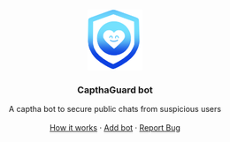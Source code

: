 <br />
<p align="center">
  <a href="https://github.com/stegogo/CaptchaGuard-bot">
    <img src="git-readme-pics/ico_git.png" alt="Logo" width="100" height="110">
  </a>
  <h3 align="center">CapthaGuard bot</h3>
   <p align="center">
      A captha bot to secure public chats from suspicious users
      <br>
      <br>
      <a href="https://github.com/github_username/repo_name">How it works</a>
      ·
      <a href="https://github.com/github_username/repo_name/issues">Add bot</a>
      ·
      <a href="https://github.com/github_username/repo_name/issues">Report Bug</a>
    </p>
 </p>

